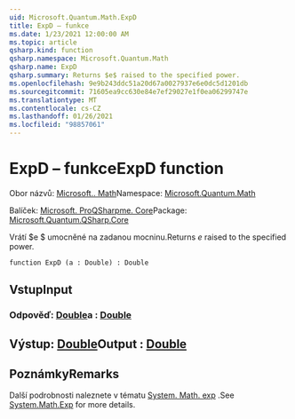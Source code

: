 ```yaml
---
uid: Microsoft.Quantum.Math.ExpD
title: ExpD – funkce
ms.date: 1/23/2021 12:00:00 AM
ms.topic: article
qsharp.kind: function
qsharp.namespace: Microsoft.Quantum.Math
qsharp.name: ExpD
qsharp.summary: Returns $e$ raised to the specified power.
ms.openlocfilehash: 9e9b243ddc51a20d67a0027937e6e0dc5d1201db
ms.sourcegitcommit: 71605ea9cc630e84e7ef29027e1f0ea06299747e
ms.translationtype: MT
ms.contentlocale: cs-CZ
ms.lasthandoff: 01/26/2021
ms.locfileid: "98857061"
---
```

# <a name="expd-function"></a><span data-ttu-id="af16c-102">ExpD – funkce</span><span class="sxs-lookup"><span data-stu-id="af16c-102">ExpD function</span></span>

<span data-ttu-id="af16c-103">Obor názvů: [Microsoft.. Math](xref:Microsoft.Quantum.Math)</span><span class="sxs-lookup"><span data-stu-id="af16c-103">Namespace: [Microsoft.Quantum.Math](xref:Microsoft.Quantum.Math)</span></span>

<span data-ttu-id="af16c-104">Balíček: [Microsoft. ProQSharpme. Core](https://nuget.org/packages/Microsoft.Quantum.QSharp.Core)</span><span class="sxs-lookup"><span data-stu-id="af16c-104">Package: [Microsoft.Quantum.QSharp.Core](https://nuget.org/packages/Microsoft.Quantum.QSharp.Core)</span></span>


<span data-ttu-id="af16c-105">Vrátí $e $ umocněné na zadanou mocninu.</span><span class="sxs-lookup"><span data-stu-id="af16c-105">Returns $e$ raised to the specified power.</span></span>

```qsharp
function ExpD (a : Double) : Double
```


## <a name="input"></a><span data-ttu-id="af16c-106">Vstup</span><span class="sxs-lookup"><span data-stu-id="af16c-106">Input</span></span>

### <a name="a--double"></a><span data-ttu-id="af16c-107">Odpověď: [Double](xref:microsoft.quantum.lang-ref.double)</span><span class="sxs-lookup"><span data-stu-id="af16c-107">a : [Double](xref:microsoft.quantum.lang-ref.double)</span></span>





## <a name="output--double"></a><span data-ttu-id="af16c-108">Výstup: [Double](xref:microsoft.quantum.lang-ref.double)</span><span class="sxs-lookup"><span data-stu-id="af16c-108">Output : [Double](xref:microsoft.quantum.lang-ref.double)</span></span>



## <a name="remarks"></a><span data-ttu-id="af16c-109">Poznámky</span><span class="sxs-lookup"><span data-stu-id="af16c-109">Remarks</span></span>

<span data-ttu-id="af16c-110">Další podrobnosti naleznete v tématu [System. Math. exp](https://docs.microsoft.com/dotnet/api/system.math.exp) .</span><span class="sxs-lookup"><span data-stu-id="af16c-110">See [System.Math.Exp](https://docs.microsoft.com/dotnet/api/system.math.exp) for more details.</span></span>